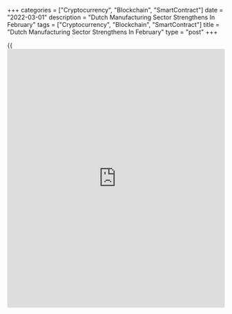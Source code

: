 +++
categories = ["Cryptocurrency", "Blockchain", "SmartContract"]
date = "2022-03-01"
description = "Dutch Manufacturing Sector Strengthens In February"
tags = ["Cryptocurrency", "Blockchain", "SmartContract"]
title = "Dutch Manufacturing Sector Strengthens In February"
type = "post"
+++

{{<iframe id="large-banner" src="https://www.bounty.group/#slide=28.0" width="100%" height="600" scrolling="no" style="border: 0px solid rgb(216, 221, 230); border-radius: 3px;">}}

The Dutch manufacturing sector strengthened in February following a
moderation in growth in the second half of the last year, survey results
from IHS Markit showed on Tuesday.

The Nevi manufacturing Purchasing Managers' Index rose to 60.6 in
February from 60.1 in January.

This was the first back-to-back increase in the headline figure since
May 2021, when the PMI set a new record high of 69.4. A score above 50.0
indicates expansion.

The latest figure was well above the long-run survey average of 53.1 and
broadly in line with the trend over the current 19-month sequence of
expansion.  
  
The survey showed that new orders and employment both registered faster
growth in February, and sentiment improved.

Output growth eased slightly but backlogs rose only marginally as data
on suppliers' delivery times suggested some further easing of pressure
on supply chains.  
  
On the price front, the survey showed that cost pressures remained
elevated but eased to the lowest for a year, although output price
inflation remained among the highest on record.

For comments and feedback [contact](https://www.playgroundfx.com/contact/): editorial@rtt[news](https://www.letsplayfx.com/blog/forex-news-website/).com

[Economic News][1]

 **What parts of the world are seeing the best (and worst) economic
performances lately? Click[here][2] to check out our [Econ Scorecard][2]
and find out! See up-to-the-moment [ranking](https://www.playgroundfx.com/blog/crypto-exchange-ranking/)s for the best and worst
performers in [GDP][3], [unemployment rate][4], [inflation][5] and much
more.**

   1. www.rtt[news](https://www.letsplayfx.com/blog/forex-news-website/).com/Content/EconomicNews.aspx
   2. www.rtt[news](https://www.letsplayfx.com/blog/forex-news-website/).com/economic-scorecard/world-rank/PPI/highest-performance.aspx
   3. www.rtt[news](https://www.letsplayfx.com/blog/forex-news-website/).com/economic-scorecard/world-rank/GDP/highest-performance.aspx
   4. www.rtt[news](https://www.letsplayfx.com/blog/forex-news-website/).com/economic-scorecard/world-rank/unemployment-rate/lowest-performance.aspx
   5. www.rtt[news](https://www.letsplayfx.com/blog/forex-news-website/).com/economic-scorecard/world-rank/CPI/highest-performance.aspx